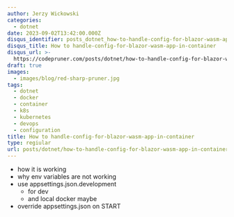 ```yaml
---
author: Jerzy Wickowski
categories:
  - dotnet
date: 2023-09-02T13:42:00.000Z
disqus_identifier: posts_dotnet_how-to-handle-config-for-blazor-wasm-app-in-container
disqus_title: How to handle-config-for-blazor-wasm-app-in-container
disqus_url: >-
  https://codepruner.com/posts/dotnet/how-to-handle-config-for-blazor-wasm-app-in-container
draft: true
images:
  - images/blog/red-sharp-pruner.jpg
tags:
  - dotnet
  - docker
  - container
  - k8s
  - kubernetes
  - devops
  - configuration
title: How to handle-config-for-blazor-wasm-app-in-container
type: regiular
url: posts/dotnet/how-to-handle-config-for-blazor-wasm-app-in-container
---
```


- how it is working
- why env variables are not working
- use appsettings.json.development
  - for dev 
  - and local docker maybe
- override appsettings.json on START

